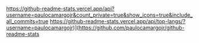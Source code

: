 https://github-readme-stats.vercel.app/api?username=paulocamargojr&count_private=true&show_icons=true&include_all_commits=true
https://github-readme-stats.vercel.app/api/top-langs/?username=paulocamargojr)](https://github.com/paulocamargojr/github-readme-stats
